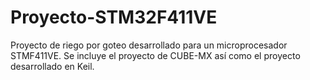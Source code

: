 # Proyecto-STM32F411VE
Proyecto de riego por goteo desarrollado para un microprocesador STMF411VE. Se incluye el proyecto de CUBE-MX así como el proyecto desarrollado en Keil.

